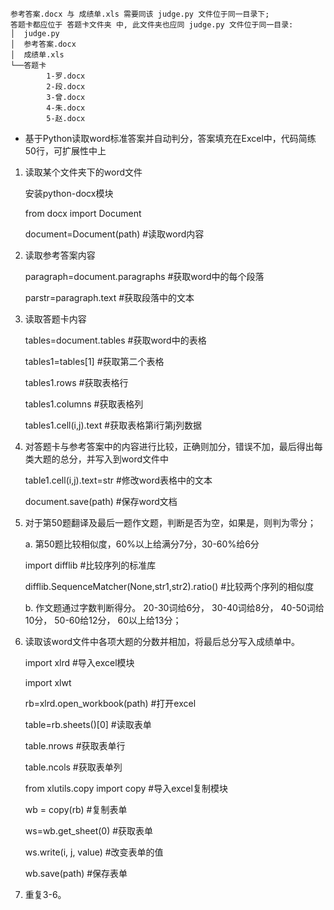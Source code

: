 
    参考答案.docx 与 成绩单.xls 需要同该 judge.py 文件位于同一目录下;
    答题卡都应位于 答题卡文件夹 中, 此文件夹也应同 judge.py 文件位于同一目录:
    │  judge.py
    │  参考答案.docx
    │  成绩单.xls
    └──答题卡
            1-罗.docx
            2-段.docx
            3-曾.docx
            4-朱.docx
            5-赵.docx

- 基于Python读取word标准答案并自动判分，答案填充在Excel中，代码简练50行，可扩展性中上
1. 读取某个文件夹下的word文件
   
   安装python-docx模块

   from docx import Document

   document=Document(path) #读取word内容

2. 读取参考答案内容 

   paragraph=document.paragraphs #获取word中的每个段落

   parstr=paragraph.text #获取段落中的文本

3. 读取答题卡内容

   tables=document.tables #获取word中的表格

   tables1=tables[1] #获取第二个表格

   tables1.rows #获取表格行

   tables1.columns #获取表格列

   tables1.cell(i,j).text #获取表格第i行第j列数据

4. 对答题卡与参考答案中的内容进行比较，正确则加分，错误不加，最后得出每类大题的总分，并写入到word文件中

   table1.cell(i,j).text=str #修改word表格中的文本

   document.save(path) #保存word文档

5. 对于第50题翻译及最后一题作文题，判断是否为空，如果是，则判为零分；

   a. 第50题比较相似度，60%以上给满分7分，30-60%给6分

   import difflib #比较序列的标准库

   difflib.SequenceMatcher(None,str1,str2).ratio() #比较两个序列的相似度

   b. 作文题通过字数判断得分。 20-30词给6分， 30-40词给8分， 40-50词给10分， 50-60给12分，  60以上给13分；

6. 读取该word文件中各项大题的分数并相加，将最后总分写入成绩单中。

   import xlrd #导入excel模块

   import xlwt 

   rb=xlrd.open_workbook(path) #打开excel

   table=rb.sheets()[0] #读取表单

   table.nrows #获取表单行

   table.ncols #获取表单列

   from xlutils.copy import copy #导入excel复制模块

   wb = copy(rb) #复制表单

   ws=wb.get_sheet(0) #获取表单

   ws.write(i, j, value) #改变表单的值

   wb.save(path) #保存表单

7. 重复3-6。

